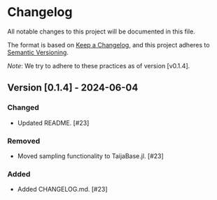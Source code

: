 # Changelog

All notable changes to this project will be documented in this file.

The format is based on [Keep a Changelog](https://keepachangelog.com/en/1.1.0/), and this project adheres to [Semantic Versioning](https://semver.org/spec/v2.0.0.html).

*Note*: We try to adhere to these practices as of version [v0.1.4].

## Version [0.1.4] - 2024-06-04

### Changed

- Updated README. [#23]

### Removed

- Moved sampling functionality to TaijaBase.jl. [#23]

### Added

- Added CHANGELOG.md. [#23]